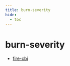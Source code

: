 ```yaml
---
title: burn-severity
hide:
  - toc
---
```


# burn-severity

- [fire-cbi](/home/library/data/fire-cbi/)  
  <small></small>